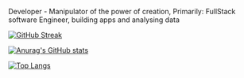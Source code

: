 Developer - Manipulator of the power of creation,
Primarily: FullStack software Engineer, building apps and analysing data

[![GitHub Streak](https://streak-stats.demolab.com/?user=prime-infinity)](https://git.io/streak-stats)

[![Anurag's GitHub stats](https://github-readme-stats.vercel.app/api?username=prime-infinity&show_icons=true&theme=dracula)](https://github.com/anuraghazra/github-readme-stats)

[![Top Langs](https://github-readme-stats.vercel.app/api/top-langs/?username=prime-infinity&theme=dracula&langs_count=10)](https://github.com/anuraghazra/github-readme-stats)
